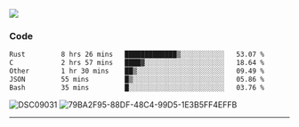 

![](https://visitor-badge.glitch.me/badge?page_id=jakenherman.jakenherman)

### Code
<!--START_SECTION:waka-->

```txt
Rust         8 hrs 26 mins   █████████████▒░░░░░░░░░░░   53.07 %
C            2 hrs 57 mins   ████▓░░░░░░░░░░░░░░░░░░░░   18.64 %
Other        1 hr 30 mins    ██▒░░░░░░░░░░░░░░░░░░░░░░   09.49 %
JSON         55 mins         █▒░░░░░░░░░░░░░░░░░░░░░░░   05.86 %
Bash         35 mins         █░░░░░░░░░░░░░░░░░░░░░░░░   03.76 %
```

<!--END_SECTION:waka-->



![DSC09031](https://github.com/JakenHerman/JakenHerman/assets/4694843/d0a4f563-5528-4464-9538-0dd479edc7cf)
![79BA2F95-88DF-48C4-99D5-1E3B5FF4EFFB](https://github.com/JakenHerman/JakenHerman/assets/4694843/4bbb0b71-b719-4978-b0c7-b4721bb680bc)


---
